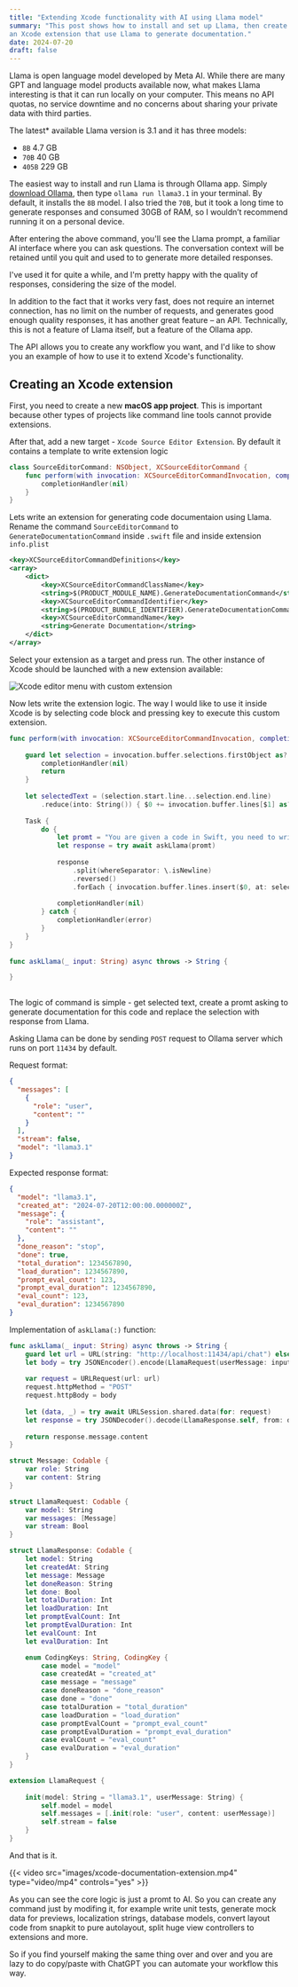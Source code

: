 ```yaml
---
title: "Extending Xcode functionality with AI using Llama model"
summary: "This post shows how to install and set up Llama, then create 
an Xcode extension that use Llama to generate documentation."
date: 2024-07-20
draft: false
---
```


Llama is open language model developed by Meta AI. While there are many GPT and language model products available now, what makes Llama interesting is that it can run locally on your computer. This means no API quotas, no service downtime and no concerns about sharing your private data with third parties.

The latest* available Llama version is 3.1 and it has three models:

* `8B` 4.7 GB
* `70B` 40 GB
* `405B` 229 GB

The easiest way to install and run Llama is through Ollama app. Simply [download Ollama](https://ollama.com/download), then type `ollama run llama3.1` in your terminal. By default, it installs the `8B` model. I also tried the `70B`, but it took a long time to generate responses and consumed 30GB of RAM, so I wouldn’t recommend running it on a personal device.

After entering the above command, you'll see the Llama prompt, a familiar AI interface where you can ask questions. The conversation context will be retained until you quit and used to to generate more detailed responses.

I've used it for quite a while, and I'm pretty happy with the quality of 
responses, considering the size of the model.

In addition to the fact that it works very fast, does not require an internet connection, has no limit on the number of requests, and generates good enough quality responses, it has another great feature – an API. Technically, this is not a feature of Llama itself, but a feature of the Ollama app.

The API allows you to create any workflow you want, and I'd like to show you an example of how to use it to extend Xcode's functionality.

## Creating an Xcode extension

First, you need to create a new __macOS app project__. This is important 
because other types of projects like command line tools cannot provide 
extensions.

After that, add a new target - `Xcode Source Editor Extension`. 
By default it contains a template to write extension logic

```swift
class SourceEditorCommand: NSObject, XCSourceEditorCommand {
    func perform(with invocation: XCSourceEditorCommandInvocation, completionHandler: @escaping (Error?) -> Void ) -> Void {
        completionHandler(nil)
    }
}
```

Lets write an extension for generating code documentaion using Llama. Rename the command `SourceEditorCommand` to `GenerateDocumentationCommand` inside `.swift` file and inside extension `info.plist`

```xml
<key>XCSourceEditorCommandDefinitions</key>
<array>
	<dict>
		<key>XCSourceEditorCommandClassName</key>
		<string>$(PRODUCT_MODULE_NAME).GenerateDocumentationCommand</string>
		<key>XCSourceEditorCommandIdentifier</key>
		<string>$(PRODUCT_BUNDLE_IDENTIFIER).GenerateDocumentationCommand</string>
		<key>XCSourceEditorCommandName</key>
		<string>Generate Documentation</string>
	</dict>
</array>
```

Select your extension as a target and press run. The other instance of Xcode should be launched with a new extension available:

![Xcode editor menu with custom extension](./images/xcode-editor-menu-custom-extension.png)

Now lets write the extension logic. The way I would like to use it inside Xcode is by selecting code block and pressing key to execute this custom extension.

```swift
func perform(with invocation: XCSourceEditorCommandInvocation, completionHandler: @escaping (Error?) -> Void ) -> Void {
    
    guard let selection = invocation.buffer.selections.firstObject as? XCSourceTextRange else {
        completionHandler(nil)
        return
    }
    
    let selectedText = (selection.start.line...selection.end.line)
        .reduce(into: String()) { $0 += invocation.buffer.lines[$1] as? String ?? "" }
    
    Task {
        do {
            let promt = "You are given a code in Swift, you need to write a documentation for it. Dont add any additional replies, do only what you have been asked. Here is the code:" + "\n```\n" + selectedText + "\n```"
            let response = try await askLlama(promt)
            
            response
                .split(whereSeparator: \.isNewline)
                .reversed()
                .forEach { invocation.buffer.lines.insert($0, at: selection.start.line) }
            
            completionHandler(nil)
        } catch {
            completionHandler(error)
        }
    }
}
    
func askLlama(_ input: String) async throws -> String {

}
    
```

The logic of command is simple - get selected text, create a promt asking to generate documentation for this code and replace the selection with response from Llama.

Asking Llama can be done by sending `POST` request to Ollama server which runs on port `11434` by default.

Request format:

```json
{
  "messages": [
    {
      "role": "user",
      "content": ""
    }
  ],
  "stream": false,
  "model": "llama3.1"
}
```

Expected response format:

```json
{
  "model": "llama3.1",
  "created_at": "2024-07-20T12:00:00.000000Z",
  "message": {
    "role": "assistant",
    "content": ""
  },
  "done_reason": "stop",
  "done": true,
  "total_duration": 1234567890,
  "load_duration": 1234567890,
  "prompt_eval_count": 123,
  "prompt_eval_duration": 1234567890,
  "eval_count": 123,
  "eval_duration": 1234567890
}
```

Implementation of `askLlama(:)` function:

```swift
func askLlama(_ input: String) async throws -> String {
    guard let url = URL(string: "http://localhost:11434/api/chat") else { throw URLError.init(.badURL) }
    let body = try JSONEncoder().encode(LlamaRequest(userMessage: input))
    
    var request = URLRequest(url: url)
    request.httpMethod = "POST"
    request.httpBody = body
    
    let (data, _) = try await URLSession.shared.data(for: request)
    let response = try JSONDecoder().decode(LlamaResponse.self, from: data)
    
    return response.message.content
}

struct Message: Codable {
    var role: String
    var content: String
}

struct LlamaRequest: Codable {
    var model: String
    var messages: [Message]
    var stream: Bool
}

struct LlamaResponse: Codable {
    let model: String
    let createdAt: String
    let message: Message
    let doneReason: String
    let done: Bool
    let totalDuration: Int
    let loadDuration: Int
    let promptEvalCount: Int
    let promptEvalDuration: Int
    let evalCount: Int
    let evalDuration: Int

    enum CodingKeys: String, CodingKey {
        case model = "model"
        case createdAt = "created_at"
        case message = "message"
        case doneReason = "done_reason"
        case done = "done"
        case totalDuration = "total_duration"
        case loadDuration = "load_duration"
        case promptEvalCount = "prompt_eval_count"
        case promptEvalDuration = "prompt_eval_duration"
        case evalCount = "eval_count"
        case evalDuration = "eval_duration"
    }
}

extension LlamaRequest {
    
    init(model: String = "llama3.1", userMessage: String) {
        self.model = model
        self.messages = [.init(role: "user", content: userMessage)]
        self.stream = false
    }
}
```

And that is it.

{{< video src="images/xcode-documentation-extension.mp4" type="video/mp4" controls="yes" >}}

As you can see the core logic is just a promt to AI. So you can create any command just by modifing it, for example write unit tests, generate mock data for previews, localization strings, database models, convert layout code from snapkit to pure autolayout, split huge view controllers to extensions and more.

So if you find yourself making the same thing over and over and you are lazy to do copy/paste with ChatGPT you can automate your workflow this way.